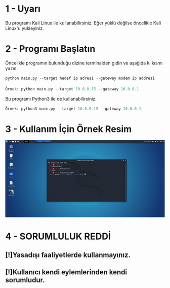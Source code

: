 # 1 - Uyarı

Bu programı Kali Linux ile kullanabilirsiniz. Eğer yüklü değilse öncelikle Kali Linux'u yükleyiniz.
# 2 - Programı Başlatın
Öncelikle programın bulunduğu dizine terminalden gidin ve aşağıda ki kısmı yazın.
```python
python main.py --target hedef ip adresi --gateway modem ip addresi

Örnek: python main.py --target 10.0.0.15 --gateway 10.0.0.1
```
Bu programı Python3 ile de kullanabilirsiniz.
```python
Örnek: python3 main.py --target 10.0.0.15 --gateway 10.0.0.1
```

# 3 - Kullanım İçin Örnek Resim
![alt text](https://raw.githubusercontent.com/BahadirDogrusoz/Man-In-The-Middle/main/Screenshot_2022-01-27_21_21_36.png)

# 4 - SORUMLULUK REDDİ
## [!]Yasadışı faaliyetlerde kullanmayınız.
## [!]Kullanıcı kendi eylemlerinden kendi sorumludur.

